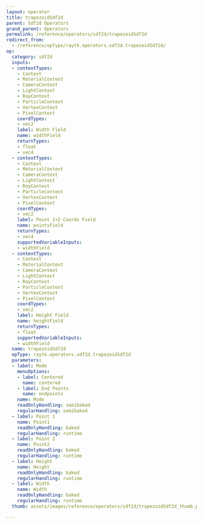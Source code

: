 ```yaml
---
layout: operator
title: trapezoidSdf2d
parent: Sdf2d Operators
grand_parent: Operators
permalink: /reference/operators/sdf2d/trapezoidSdf2d
redirect_from:
  - /reference/opType/raytk.operators.sdf2d.trapezoidSdf2d/
op:
  category: sdf2d
  inputs:
  - contextTypes:
    - Context
    - MaterialContext
    - CameraContext
    - LightContext
    - RayContext
    - ParticleContext
    - VertexContext
    - PixelContext
    coordTypes:
    - vec2
    label: Width Field
    name: widthField
    returnTypes:
    - float
    - vec4
  - contextTypes:
    - Context
    - MaterialContext
    - CameraContext
    - LightContext
    - RayContext
    - ParticleContext
    - VertexContext
    - PixelContext
    coordTypes:
    - vec2
    label: Point 1+2 Coords Field
    name: pointsField
    returnTypes:
    - vec4
    supportedVariableInputs:
    - widthField
  - contextTypes:
    - Context
    - MaterialContext
    - CameraContext
    - LightContext
    - RayContext
    - ParticleContext
    - VertexContext
    - PixelContext
    coordTypes:
    - vec2
    label: Height Field
    name: heightField
    returnTypes:
    - float
    supportedVariableInputs:
    - widthField
  name: trapezoidSdf2d
  opType: raytk.operators.sdf2d.trapezoidSdf2d
  parameters:
  - label: Mode
    menuOptions:
    - label: Centered
      name: centered
    - label: End Points
      name: endpoints
    name: Mode
    readOnlyHandling: semibaked
    regularHandling: semibaked
  - label: Point 1
    name: Point1
    readOnlyHandling: baked
    regularHandling: runtime
  - label: Point 2
    name: Point2
    readOnlyHandling: baked
    regularHandling: runtime
  - label: Height
    name: Height
    readOnlyHandling: baked
    regularHandling: runtime
  - label: Width
    name: Width
    readOnlyHandling: baked
    regularHandling: runtime
  thumb: assets/images/reference/operators/sdf2d/trapezoidSdf2d_thumb.png

---
```

